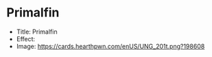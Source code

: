 # Primalfin
- Title:  Primalfin
- Effect:  
- Image:  https://cards.hearthpwn.com/enUS/UNG_201t.png?198608
